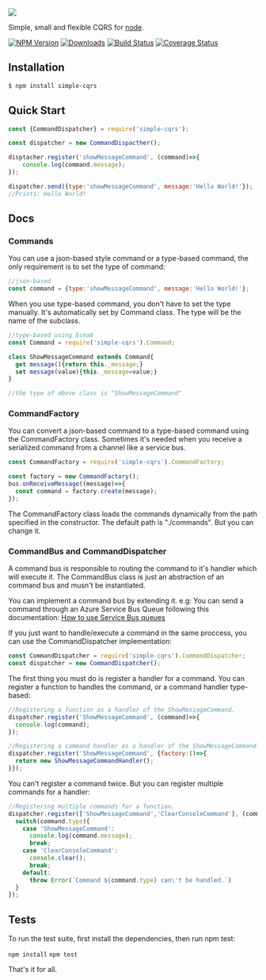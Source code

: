 <img src="https://raw.githubusercontent.com/rmelo/simple-cqrs/master/assets/logo-md.png" >

Simple, small and flexible CQRS for [node](http://nodejs.org).



[![NPM Version][npm-image]][npm-url]
[![Downloads][downloads-image]][npm-url]
[![Build Status][travis-image]][travis-url]
[![Coverage Status][coveralls-image]][coveralls-url]



## Installation

```bash
$ npm install simple-cqrs
```

## Quick Start

```js
const {CommandDispatcher} = require('simple-cqrs');

const dispatcher = new CommandDispacther();

disptacher.register('showMessageCommand', (command)=>{
    console.log(command.message);
});

dispatcher.send({type:'showMessageCommand', message:'Hello World!'});
//Prints: Hello World!

```

## Docs
### Commands

You can use a json-based style command or a type-based command, the only requirement is to set the type of command:

```js
//json-based
const command = {type:'showMessageCommand', message:'Hello World!'};
```

When you use type-based command, you don't have to set the type manually. It's automatically set by Command class. The type will be the name of the subclass.
```js
//type-based using Ecma6
const Command = require('simple-cqrs').Command;

class ShowMessageCommand extends Command{
  get message(){return this._message;}
  set message(value){this._message=value;}
}

//the type of above class is "ShowMessageCommand"
```

### CommandFactory

You can convert a json-based command to a type-based command using the CommandFactory class. Sometimes it's needed when you receive a serialized command from a channel like a service bus.

```js
const CommandFactory = require('simple-cqrs').CommandFactory;

const factory = new CommandFactory();
bus.onReceiveMessage((message)=>{
  const command = factory.create(message);
});
``` 

The CommandFactory class loads the commands dynamically from the path specified in the constructor. The default path is "./commands". But you can change it.

### CommandBus and CommandDispatcher

A command bus is responsible to routing the command to it's handler which will execute it.
The CommandBus class is just an abstraction of an command bus and musn't be instantiated.

You can implement a command bus by extending it. e.g: You can send a command through an Azure Service Bus Queue following this documentation: [How to use Service Bus queues](https://docs.microsoft.com/en-us/azure/service-bus-messaging/service-bus-nodejs-how-to-use-queues)

If you just want to handle/execute a command in the same proccess, you can use the CommandDispatcher implementation:

```js
const CommandDispatcher = require('simple-cqrs').CommandDispatcher;
const dispatcher = new CommandDispatcher();
```  

The first thing you must do is register a handler for a command. 
You can register a function to handles the command, or a command handler type-based:

```js
//Registering a function as a handler of the ShowMessageCommand. 
dispatcher.register('ShowMessageCommand', (command)=>{
  console.log(command);
});

//Registering a command handler as a handler of the ShowMessageCommand. 
dispatcher.register('ShowMessageCommand', {factory:()=>{
  return new ShowMessageCommandHandler();
}});
```

You can't register a command twice. But you can register multiple commands for a handler:

```js
//Registering multiple commands for a function.
dispatcher.register(['ShowMessageCommand','ClearConsoleCommand'], (command)=>{
  switch(command.type){
    case 'ShowMessageCommand':
      console.log(command.message);
      break;
    case 'ClearConsoleCommand':
      console.clear();
      break;
    default:
      throw Error(`Command ${command.type} can\'t be handled.`)
  }
});
```

## Tests

To run the test suite, first install the dependencies, then run npm test:

  `npm install`
  `npm test`

That's it for all.

[travis-image]: https://travis-ci.org/rmelo/simple-cqrs.svg?branch=master
[travis-url]: https://travis-ci.org/rmelo/simple-cqrs
[coveralls-image]: https://coveralls.io/repos/github/rmelo/simple-cqrs/badge.svg?branch=master
[coveralls-url]: https://coveralls.io/github/rmelo/simple-cqrs?branch=master


[npm-url]: https://npmjs.org/package/simple-cqrs
[downloads-image]: http://img.shields.io/npm/dm/simple-cqrs.svg
[npm-image]: http://img.shields.io/npm/v/simple-cqrs.svg